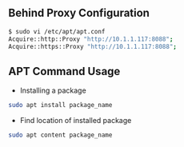 ## Behind Proxy Configuration
```bash
$ sudo vi /etc/apt/apt.conf
Acquire::http::Proxy "http://10.1.1.117:8088";
Acquire::https::Proxy "http://10.1.1.117:8088";
```

## APT Command Usage
+ Installing a package
```bash
sudo apt install package_name
```
+ Find location of installed package
```bash
sudo apt content package_name
```
